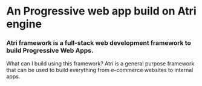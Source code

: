 # An Progressive web app build on Atri engine

### Atri framework is a full-stack web development framework to build Progressive Web Apps.
What can I build using this framework?
Atri is a general purpose framework that can be used to build everything from e-commerce websites to internal apps.
